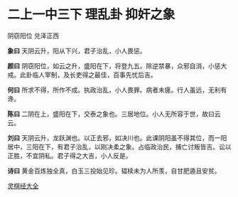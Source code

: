 # 二上一中三下 理乱卦 抑奸之象

阴窃阳位 兑泽正西

**象曰** 天阴云升，阳从下兴，君子治乱，小人畏惩。

**颜曰** 阴窃阳位，如云之升，盛阳在下，将登九五。除逆禁暴，众邪自消，小惩大戒。此卦临人宰制，及长吏得之最佳，百事先忧后吉。

**何曰** 所求不得，所作不成。执政治乱，小人畏罪。病者未瘥。行人虽远，无利有谗。

**陈曰** 二阴在上，盛阳在下，交泰之象也。三居地位。小人无所容于世，故曰云云。

**刘曰** 天阴云升，龙跃渊也。以正去邪，如决川也。此课阴阳虽不得其位，而一阳居中，三阳在下，有君子治乱，以刚决柔之象。占临政治民，捕亡讨叛皆吉。讼以正胜，不宜阴私。君子得之大吉，小人反是。

**诗曰** 黄金百炼独全真，白玉三投始见珍。韫椟未为人所羡，自甘肥遁且安贫。

[灵棋经大全](README.md)
